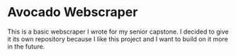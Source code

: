 # Avocado Webscraper

This is a basic webscraper I wrote for my senior capstone. I decided to give it its own repository because I like this project and I want to build on it more in the future.
